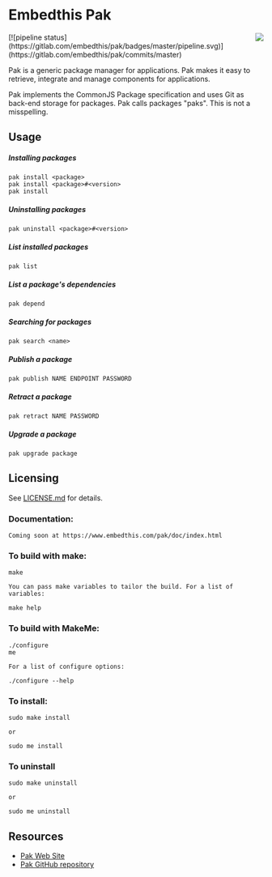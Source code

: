 # Embedthis Pak

<img align="right" src="https://www.embedthis.com/images/pak-icon-128.png">
[![pipeline status](https://gitlab.com/embedthis/pak/badges/master/pipeline.svg)](https://gitlab.com/embedthis/pak/commits/master)

Pak is a generic package manager for applications. 
Pak makes it easy to retrieve, integrate and manage components for applications. 

Pak implements the CommonJS Package specification and uses Git as back-end storage for packages. 
Pak calls packages "paks". This is not a misspelling.

## Usage

##### Installing packages

    pak install <package>
    pak install <package>#<version>
    pak install

##### Uninstalling packages

    pak uninstall <package>#<version>

##### List installed  packages

    pak list

##### List a package's dependencies

    pak depend 

##### Searching for packages

    pak search <name>

##### Publish a package

    pak publish NAME ENDPOINT PASSWORD

##### Retract a package

    pak retract NAME PASSWORD

##### Upgrade a package

    pak upgrade package

Licensing
---
See [LICENSE.md](https://github.com/embedthis/pak/blob/master/LICENSE.md) for details.

### Documentation:

    Coming soon at https://www.embedthis.com/pak/doc/index.html

### To build with make:

    make

    You can pass make variables to tailor the build. For a list of variables:

    make help

### To build with MakeMe:

    ./configure
    me

    For a list of configure options:

    ./configure --help

### To install:

    sudo make install

    or

    sudo me install

### To uninstall

    sudo make uninstall

    or

    sudo me uninstall

Resources
---
  - [Pak Web Site](https://www.embedthis.com/pak/)
  - [Pak GitHub repository](https://github.com/embedthis/pak)
